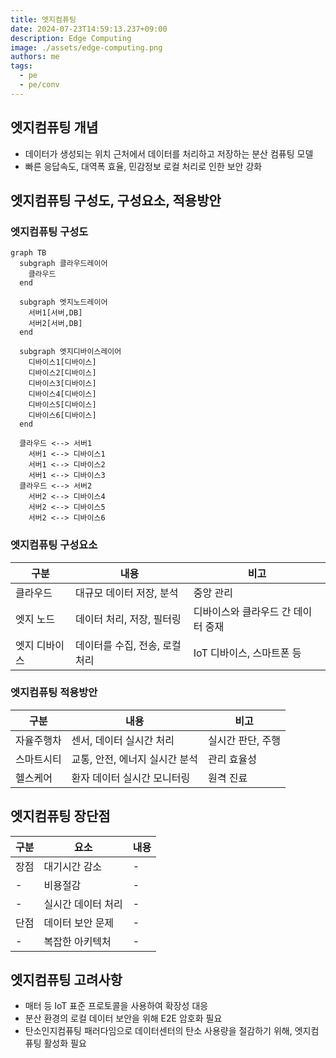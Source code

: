 ```yaml
---
title: 엣지컴퓨팅
date: 2024-07-23T14:59:13.237+09:00
description: Edge Computing
image: ./assets/edge-computing.png
authors: me
tags:
  - pe
  - pe/conv
---
```


## 엣지컴퓨팅 개념

- 데이터가 생성되는 위치 근처에서 데이터를 처리하고 저장하는 분산 컴퓨팅 모델
- 빠른 응답속도, 대역폭 효율, 민감정보 로컬 처리로 인한 보안 강화

## 엣지컴퓨팅 구성도, 구성요소, 적용방안

### 엣지컴퓨팅 구성도

```mermaid
graph TB
  subgraph 클라우드레이어
    클라우드
  end

  subgraph 엣지노드레이어
    서버1[서버,DB]
    서버2[서버,DB]
  end

  subgraph 엣지디바이스레이어
    디바이스1[디바이스]
    디바이스2[디바이스]
    디바이스3[디바이스]
    디바이스4[디바이스]
    디바이스5[디바이스]
    디바이스6[디바이스]
  end

  클라우드 <--> 서버1
    서버1 <--> 디바이스1
    서버1 <--> 디바이스2
    서버1 <--> 디바이스3
  클라우드 <--> 서버2
    서버2 <--> 디바이스4
    서버2 <--> 디바이스5
    서버2 <--> 디바이스6
```

### 엣지컴퓨팅 구성요소

| 구분 | 내용 | 비고 |
| --- | --- | --- |
| 클라우드 | 대규모 데이터 저장, 분석 | 중앙 관리 |
| 엣지 노드 | 데이터 처리, 저장, 필터링 | 디바이스와 클라우드 간 데이터 중재 |
| 엣지 디바이스 | 데이터를 수집, 전송, 로컬 처리 | IoT 디바이스, 스마트폰 등 |

### 엣지컴퓨팅 적용방안

| 구분 | 내용 | 비고 |
| --- | --- | --- |
| 자율주행차 | 센서, 데이터 실시간 처리 | 실시간 판단, 주행 |
| 스마트시티 | 교통, 안전, 에너지 실시간 분석 | 관리 효율성 |
| 헬스케어 | 환자 데이터 실시간 모니터링 | 원격 진료 |

## 엣지컴퓨팅 장단점

| 구분 | 요소 | 내용 |
| --- | --- | --- |
| 장점 | 대기시간 감소 | - |
| - | 비용절감 | - |
| - | 실시간 데이터 처리 | - |
| 단점 | 데이터 보안 문제 | - |
| - | 복잡한 아키텍처 | - |

## 엣지컴퓨팅 고려사항

- 매터 등 IoT 표준 프로토콜을 사용하여 확장성 대응
- 분산 환경의 로컬 데이터 보안을 위해 E2E 암호화 필요
- 탄소인지컴퓨팅 패러다임으로 데이터센터의 탄소 사용량을 절감하기 위해, 엣지컴퓨팅 활성화 필요
